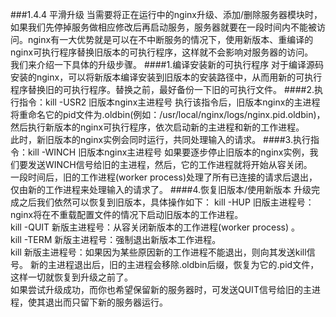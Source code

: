 ###1.4.4 平滑升级
当需要将正在运行中的nginx升级、添加/删除服务器模块时，如果我们先停掉服务做相应修改后再启动服务，服务器就要在一段时间内不能被访问。nginx有一大优势就是可以在不中断服务的情况下，使用新版本、重编译的nginx可执行程序替换旧版本的可执行程序，这样就不会影响对服务器的访问。  
我们来介绍一下具体的升级步骤。
####1.编译安装新的可执行程序
对于编译源码安装的nginx，可以将新版本编译安装到旧版本的安装路径中，从而用新的可执行程序替换旧的可执行程序。替换之前，最好备份一下旧的可执行文件。
####2.执行指令：kill -USR2 旧版本nginx主进程号
执行该指令后，旧版本nginx的主进程将重命名它的pid文件为.oldbin(例如：/usr/local/nginx/logs/nginx.pid.oldbin)，然后执行新版本的nginx可执行程序，依次启动新的主进程和新的工作进程。  
此时，新旧版本的nginx实例会同时运行，共同处理输入的请求。
####3.执行指令：kill -WINCH 旧版本nginx主进程号
如果要逐步停止旧版本的nginx实例，我们要发送WINCH信号给旧的主进程，然后，它的工作进程就将开始从容关闭。  
一段时间后，旧的工作进程(worker process)处理了所有已连接的请求后退出，仅由新的工作进程来处理输入的请求了。
####4.恢复旧版本/使用新版本
升级完成之后我们依然可以恢复到旧版本，具体操作如下：
kill -HUP 旧版主进程号：nginx将在不重载配置文件的情况下启动旧版本的工作进程。  
kill -QUIT 新版主进程号：从容关闭新版本的工作进程(worker process) 。  
kill -TERM 新版主进程号：强制退出新版本工作进程。  
kill 新版主进程号：如果因为某些原因新的工作进程不能退出，则向其发送kill信号。
新的主进程退出后，旧的主进程会移除.oldbin后缀，恢复为它的.pid文件，这样一切就恢复到升级之前了。  
如果尝试升级成功，而你也希望保留新的服务器时，可发送QUIT信号给旧的主进程，使其退出而只留下新的服务器运行。
